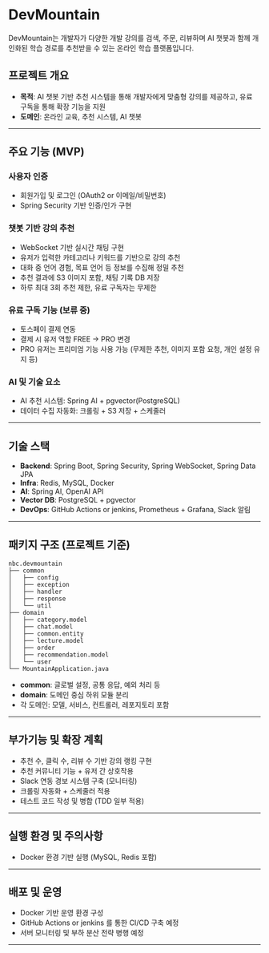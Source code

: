 # DevMountain

DevMountain는 개발자가 다양한 개발 강의를 검색, 주문, 리뷰하며 AI 챗봇과 함께 개인화된 학습 경로를 추천받을 수 있는 온라인 학습 플랫폼입니다.

## 프로젝트 개요

* **목적**: AI 챗봇 기반 추천 시스템을 통해 개발자에게 맞춤형 강의를 제공하고, 유료 구독을 통해 확장 기능을 지원
* **도메인**: 온라인 교육, 추천 시스템, AI 챗봇

---

## 주요 기능 (MVP)

### 사용자 인증

* 회원가입 및 로그인 (OAuth2 or 이메일/비밀번호)
* Spring Security 기반 인증/인가 구현

### 챗봇 기반 강의 추천

* WebSocket 기반 실시간 채팅 구현
* 유저가 입력한 카테고리나 키워드를 기반으로 강의 추천
* 대화 중 언어 경험, 목표 언어 등 정보를 수집해 정밀 추천
* 추천 결과에 S3 이미지 포함, 채팅 기록 DB 저장
* 하루 최대 3회 추천 제한, 유료 구독자는 무제한

### 유료 구독 기능 (보류 중)

* 토스페이 결제 연동
* 결제 시 유저 역할 FREE → PRO 변경
* PRO 유저는 프리미엄 기능 사용 가능 (무제한 추천, 이미지 포함 요청, 개인 설정 유지 등)

### AI 및 기술 요소

* AI 추천 시스템: Spring AI + pgvector(PostgreSQL)
* 데이터 수집 자동화: 크롤링 + S3 저장 + 스케줄러

---

## 기술 스택

* **Backend**: Spring Boot, Spring Security, Spring WebSocket, Spring Data JPA
* **Infra**: Redis, MySQL, Docker
* **AI**: Spring AI, OpenAI API
* **Vector DB**: PostgreSQL + pgvector
* **DevOps**: GitHub Actions or jenkins, Prometheus + Grafana, Slack 알림

---

## 패키지 구조 (프로젝트 기준)

```
nbc.devmountain
├── common
│   ├── config
│   ├── exception
│   ├── handler
│   ├── response
│   └── util
├── domain
│   ├── category.model
│   ├── chat.model
│   ├── common.entity
│   ├── lecture.model
│   ├── order
│   ├── recommendation.model
│   └── user
└── MountainApplication.java
```

* **common**: 글로벌 설정, 공통 응답, 예외 처리 등
* **domain**: 도메인 중심 하위 모듈 분리
* 각 도메인: 모델, 서비스, 컨트롤러, 레포지토리 포함

---

## 부가기능 및 확장 계획

* 추천 수, 클릭 수, 리뷰 수 기반 강의 랭킹 구현
* 추천 커뮤니티 기능 + 유저 간 상호작용
* Slack 연동 경보 시스템 구축 (모니터링)
* 크롤링 자동화 + 스케줄러 적용
* 테스트 코드 작성 및 병합 (TDD 일부 적용)

---

## 실행 환경 및 주의사항
* Docker 환경 기반 실행 (MySQL, Redis 포함)

---

## 배포 및 운영

* Docker 기반 운영 환경 구성
* GitHub Actions or jenkins 를 통한 CI/CD 구축 예정
* 서버 모니터링 및 부하 분산 전략 병행 예정

---